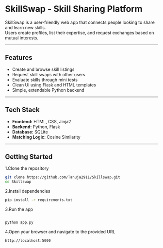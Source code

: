 #  SkillSwap - Skill Sharing Platform

SkillSwap is a user-friendly web app that connects people looking to share and learn new skills.  
Users create profiles, list their expertise, and request exchanges based on mutual interests.

---

##  Features

- Create and browse skill listings
- Request skill swaps with other users
- Evaluate skills through mini tests
- Clean UI using Flask and HTML templates
- Simple, extendable Python backend

---

##  Tech Stack

- **Frontend:** HTML, CSS, Jinja2
- **Backend:** Python, Flask
- **Database:** SQLite
- **Matching Logic:** Cosine Similarity

---

##  Getting Started

1.Clone the repository

```bash
git clone https://github.com/Tanuja2911/Skillswap.git
cd Skillswap
````
2.Install dependencies
````bash
pip install -r requirements.txt
````

3.Run the app
````bash

python app.py

````
4.Open your browser and navigate to the provided URL
````bash
http://localhost:5000
````

